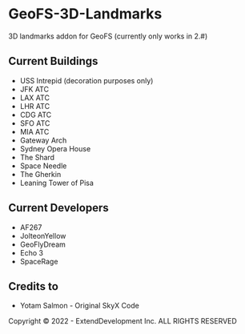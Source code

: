 # GeoFS-3D-Landmarks
3D landmarks addon for GeoFS (currently only works in 2.#)
## Current Buildings
* USS Intrepid (decoration purposes only)
* JFK ATC
* LAX ATC
* LHR ATC
* CDG ATC
* SFO ATC
* MIA ATC
* Gateway Arch
* Sydney Opera House
* The Shard
* Space Needle
* The Gherkin
* Leaning Tower of Pisa

## Current Developers
* AF267
* JolteonYellow
* GeoFlyDream
* Echo 3
* SpaceRage

## Credits to
* Yotam Salmon - Original SkyX Code

Copyright © 2022 - ExtendDevelopment Inc.
ALL RIGHTS RESERVED
